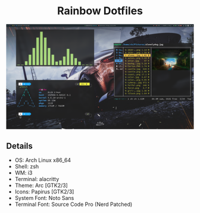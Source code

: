 <div align="center">
    <h1>Rainbow Dotfiles</h1>
</div>

![Screenshot](./screenshot.png)

## Details
- OS: Arch Linux x86_64
- Shell: zsh
- WM: i3
- Terminal: alacritty
- Theme: Arc [GTK2/3]
- Icons: Papirus [GTK2/3]
- System Font: Noto Sans
- Terminal Font: Source Code Pro (Nerd Patched)

